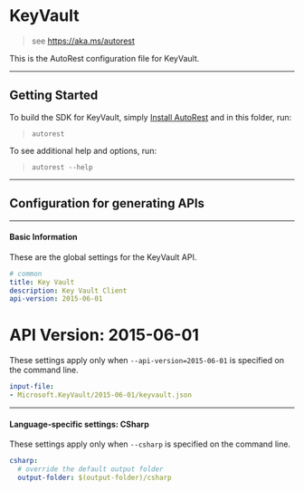 # KeyVault
    
> see https://aka.ms/autorest

This is the AutoRest configuration file for KeyVault.



---
## Getting Started 
To build the SDK for KeyVault, simply [Install AutoRest](https://aka.ms/autorest/install) and in this folder, run:

> `autorest`

To see additional help and options, run:

> `autorest --help`
---

## Configuration for generating APIs


---
#### Basic Information 
These are the global settings for the KeyVault API.

``` yaml
# common 
title: Key Vault
description: Key Vault Client
api-version: 2015-06-01

```


# API Version: 2015-06-01

These settings apply only when `--api-version=2015-06-01` is specified on the command line.

``` yaml $(api-version) == '2015-06-01'
input-file:
- Microsoft.KeyVault/2015-06-01/keyvault.json

```


---
#### Language-specific settings: CSharp

These settings apply only when `--csharp` is specified on the command line.

``` yaml $(csharp)
csharp:
  # override the default output folder
  output-folder: $(output-folder)/csharp
```

